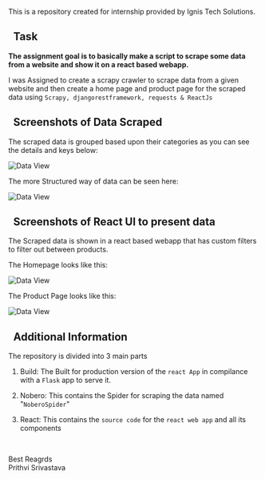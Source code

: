 This is a repository created for internship provided by Ignis Tech Solutions.

## &nbsp; Task
**The assignment goal is to basically make a script to scrape some data from a website and show it on a react based webapp.**

I was Assigned to create a scrapy crawler to scrape data from a given website and then create a home page and product page for the scraped data using `Scrapy, djangorestframework, requests & ReactJs` 


## &nbsp; Screenshots of Data Scraped

The scraped data is grouped based upon their categories as you can see the details and keys below:

![Data View](https://github.com/Prithvi824/NoberoINternship/blob/main/_Images/Data_1.png?raw=true)

The more Structured way of data can be seen here:

![Data View](https://github.com/Prithvi824/NoberoINternship/blob/main/_Images/Data_2.png?raw=true)

## &nbsp; Screenshots of React UI to present data

The Scraped data is shown in a react based webapp that has custom filters to filter out between products.

The Homepage looks like this:

![Data View](https://github.com/Prithvi824/NoberoINternship/blob/main/_Images/Ui_1.png?raw=true)

The Product Page looks like this:

![Data View](https://github.com/Prithvi824/NoberoINternship/blob/main/_Images/Ui_2.png?raw=true)

## &nbsp; Additional Information

The repository is divided into 3 main parts

1) Build: The Built for production version of the `react App` in compilance with a `Flask` app to serve it.

2) Nobero: This contains the Spider for scraping the data named "`NoberoSpider`"

3) React: This contains the `source code` for the `react web app` and all its components

<br>

Best Reagrds<br>Prithvi Srivastava
<br>
<br>

